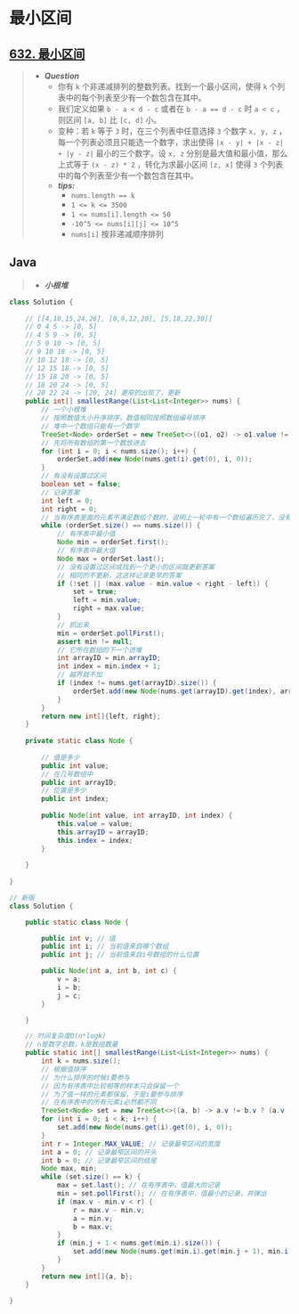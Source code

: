 # 最小区间

## [632. 最小区间](https://leetcode.cn/problems/smallest-range-covering-elements-from-k-lists/)

> - ***Question***
>   - 你有 `k` 个非递减排列的整数列表。找到一个最小区间，使得 `k` 个列表中的每个列表至少有一个数包含在其中。
>   - 我们定义如果 `b - a < d - c` 或者在 `b - a == d - c` 时 `a < c` ，则区间 `[a, b]` 比 `[c, d]` 小。
>   - 变种：若 `k` 等于 `3` 时，在三个列表中任意选择 `3` 个数字 `x, y, z` ，每一个列表必须且只能选一个数字，求出使得 `|x - y| + |x - z| + |y - z|` 最小的三个数字。设 `x, z` 分别是最大值和最小值，那么上式等于 `(x - z) * 2` ，转化为求最小区间 `[z, x]` 使得 `3` 个列表中的每个列表至少有一个数包含在其中。
>   - ***tips:***
>     - `nums.length == k`
>     - `1 <= k <= 3500`
>     - `1 <= nums[i].length <= 50`
>     - `-10^5 <= nums[i][j] <= 10^5`
>     - `nums[i]` 按非递减顺序排列

## Java

> - ***小根堆***

```java
class Solution {
    
    // [[4,10,15,24,26], [0,9,12,20], [5,18,22,30]]
    // 0 4 5 -> [0, 5]
    // 4 5 9 -> [0, 5]
    // 5 9 10 -> [0, 5]
    // 9 10 18 -> [0, 5]
    // 10 12 18 -> [0, 5]
    // 12 15 18 -> [0, 5]
    // 15 18 20 -> [0, 5]
    // 18 20 24 -> [0, 5]
    // 20 22 24 -> [20, 24] 更窄的出现了，更新
    public int[] smallestRange(List<List<Integer>> nums) {
        // 一个小根堆
        // 按照数值大小升序排序，数值相同按照数组编号排序
        // 堆中一个数组只能有一个数字
        TreeSet<Node> orderSet = new TreeSet<>((o1, o2) -> o1.value != o2.value ? o1.value - o2.value : o1.arrayID - o2.arrayID);
        // 先将所有数组的第一个数放进去
        for (int i = 0; i < nums.size(); i++) {
            orderSet.add(new Node(nums.get(i).get(0), i, 0));
        }
        // 有没有设置过区间
        boolean set = false;
        // 记录答案
        int left = 0;
        int right = 0;
        // 当有序表里面的元素不满足数组个数时，说明上一轮中有一个数组遍历完了，没有把数字加进去
        while (orderSet.size() == nums.size()) {
            // 有序表中最小值
            Node min = orderSet.first();
            // 有序表中最大值
            Node max = orderSet.last();
            // 没有设置过区间或找到一个更小的区间就更新答案
            // 相同的不更新，这这样记录更早的答案
            if (!set || (max.value - min.value < right - left)) {
                set = true;
                left = min.value;
                right = max.value;
            }
            // 抓出来
            min = orderSet.pollFirst();
            assert min != null;
            // 它所在数组的下一个进堆
            int arrayID = min.arrayID;
            int index = min.index + 1;
            // 越界就不加
            if (index != nums.get(arrayID).size()) {
                orderSet.add(new Node(nums.get(arrayID).get(index), arrayID, index));
            }
        }
        return new int[]{left, right};
    }
    
    private static class Node {
        
        // 值是多少
        public int value;
        // 在几号数组中
        public int arrayID;
        // 位置是多少
        public int index;
        
        public Node(int value, int arrayID, int index) {
            this.value = value;
            this.arrayID = arrayID;
            this.index = index;
        }
        
    }
    
}

// 新版
class Solution {

    public static class Node {

        public int v; // 值
        public int i; // 当前值来自哪个数组
        public int j; // 当前值来自i号数组的什么位置

        public Node(int a, int b, int c) {
            v = a;
            i = b;
            j = c;
        }

    }

    // 时间复杂度O(n*logk)
    // n是数字总数，k是数组数量
    public static int[] smallestRange(List<List<Integer>> nums) {
        int k = nums.size();
        // 根据值排序
        // 为什么排序的时候i要参与
        // 因为有序表中比较相等的样本只会保留一个
        // 为了值一样的元素都保留，于是i要参与排序
        // 在有序表中的所有元素i必然都不同
        TreeSet<Node> set = new TreeSet<>((a, b) -> a.v != b.v ? (a.v - b.v) : (a.i - b.i));
        for (int i = 0; i < k; i++) {
            set.add(new Node(nums.get(i).get(0), i, 0));
        }
        int r = Integer.MAX_VALUE; // 记录最窄区间的宽度
        int a = 0; // 记录最窄区间的开头
        int b = 0; // 记录最窄区间的结尾
        Node max, min;
        while (set.size() == k) {
            max = set.last(); // 在有序表中，值最大的记录
            min = set.pollFirst(); // 在有序表中，值最小的记录，并弹出
            if (max.v - min.v < r) {
                r = max.v - min.v;
                a = min.v;
                b = max.v;
            }
            if (min.j + 1 < nums.get(min.i).size()) {
                set.add(new Node(nums.get(min.i).get(min.j + 1), min.i, min.j + 1));
            }
        }
        return new int[]{a, b};
    }

}
```
